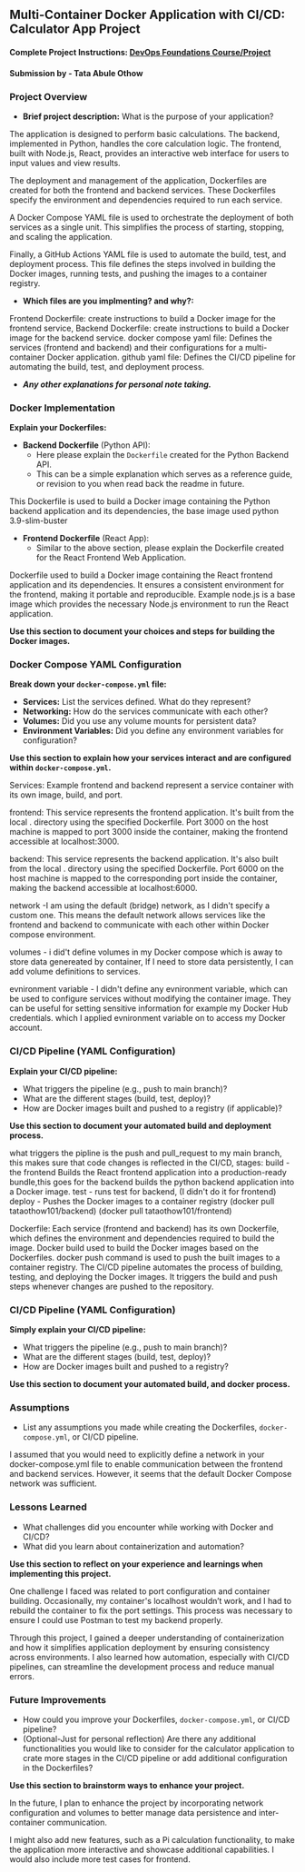 ## Multi-Container Docker Application with CI/CD: Calculator App Project

#### Complete Project Instructions: [DevOps Foundations Course/Project](https://github.com/shiftkey-labs/DevOps-Foundations-Course/tree/master/Project)

#### Submission by - Tata Abule Othow 

### Project Overview

- **Brief project description:** What is the purpose of your application?

The application is designed to perform basic calculations. The backend, implemented in Python, handles the core calculation logic. The frontend, built with Node.js, React, provides an interactive web interface for users to input values and view results.

The deployment and management of the application, Dockerfiles are created for both the frontend and backend services. These Dockerfiles specify the environment and dependencies required to run each service.

A Docker Compose YAML file is used to orchestrate the deployment of both services as a single unit. This simplifies the process of starting, stopping, and scaling the application.

Finally, a GitHub Actions YAML file is used to automate the build, test, and deployment process. This file defines the steps involved in building the Docker images, running tests, and pushing the images to a container registry.

<!-- NOTE: It is not compulsory to include detailed explanations, writing succint concise points would also sufice. Make sure maintain readability and clarity. -->

- **Which files are you implmenting? and why?:**

Frontend Dockerfile: create instructions to build a Docker image for the frontend service,
Backend Dockerfile: create instructions to build a Docker image for the backend service.
docker compose yaml file: Defines the services (frontend and backend) and their configurations for a multi-container Docker application.
github yaml file: Defines the CI/CD pipeline for automating the build, test, and deployment process.

<!-- NOTE: It is not compulsory to include detailed explanations, writing succint concise points would also sufice. Make sure maintain readability and clarity. -->

- _**Any other explanations for personal note taking.**_

<!-- Include explanation here -->
<!-- Include explanation here -->
<!-- Include explanation here -->
<!-- NOTE: It is not compulsory to include detailed explanations, writing succint concise points would also sufice. Make sure maintain readability and clarity. -->

### Docker Implementation

**Explain your Dockerfiles:**

- **Backend Dockerfile** (Python API):
  - Here please explain the `Dockerfile` created for the Python Backend API.
  - This can be a simple explanation which serves as a reference guide, or revision to you when read back the readme in future.

This Dockerfile is used to build a Docker image containing the Python backend application and its dependencies, the base image used python 3.9-slim-buster

<!-- NOTE: It is not compulsory to include detailed explanations, writing succint concise points would also sufice. Make sure maintain readability and clarity. -->

- **Frontend Dockerfile** (React App):
  - Similar to the above section, please explain the Dockerfile created for the React Frontend Web Application.

Dockerfile used to build a Docker image containing the React frontend application and its dependencies. It ensures a consistent environment for the frontend, making it portable and reproducible. Example node.js is a base image which provides the necessary Node.js environment to run the React application.

<!-- NOTE: It is not compulsory to include detailed explanations, writing succint concise points would also sufice. Make sure maintain readability and clarity. -->

**Use this section to document your choices and steps for building the Docker images.**

### Docker Compose YAML Configuration

**Break down your `docker-compose.yml` file:**

- **Services:** List the services defined. What do they represent?
- **Networking:** How do the services communicate with each other?
- **Volumes:** Did you use any volume mounts for persistent data?
- **Environment Variables:** Did you define any environment variables for configuration?

**Use this section to explain how your services interact and are configured within `docker-compose.yml`.**

Services:
Example frontend and backend represent a service container with its own image, build, and port.

frontend: This service represents the frontend application. It's built from the local . directory using the specified Dockerfile. Port 3000 on the host machine is mapped to port 3000 inside the container, making the frontend accessible at localhost:3000.

backend: This service represents the backend application. It's also built from the local . directory using the specified Dockerfile. Port 6000 on the host machine is mapped to the corresponding port inside the container, making the backend accessible at localhost:6000.

network -I am using the default (bridge) network, as I didn't specify a custom one. This means the default network allows services like the frontend and backend to communicate with each other within Docker compose environment.

volumes - i did't define volumes in my Docker compose which is away to store data genereated by container, If I need to store data persistently, I can add volume definitions to services.

evnironment variable - I didn't define any evnironment variable, which can be used to configure services without modifying the container image. They can be useful for setting sensitive information for example my Docker Hub credentials. which I applied evnironment variable on to access my Docker account.

<!-- NOTE: It is not compulsory to include detailed explanations, writing succint concise points would also sufice. Make sure maintain readability and clarity. -->

### CI/CD Pipeline (YAML Configuration)

**Explain your CI/CD pipeline:**

- What triggers the pipeline (e.g., push to main branch)?
- What are the different stages (build, test, deploy)?
- How are Docker images built and pushed to a registry (if applicable)?

**Use this section to document your automated build and deployment process.**

what triggers the pipline is the push and pull_request to my main branch, this makes sure that code changes is reflected
in the CI/CD,
stages:
build - the frontend Builds the React frontend application into a production-ready bundle,this goes for the backend builds the python backend application into a Docker image.
test - runs test for backend, (I didn't do it for frontend)
deploy - Pushes the Docker images to a container registry (docker pull tataothow101/backend) (docker pull tataothow101/frontend)

Dockerfile: Each service (frontend and backend) has its own Dockerfile, which defines the environment and dependencies required to build the image. Docker build used to build the Docker images based on the Dockerfiles. docker push command is used to push the built images to a container registry.
The CI/CD pipeline automates the process of building, testing, and deploying the Docker images. It triggers the build and push steps whenever changes are pushed to the repository.

<!-- NOTE: It is not compulsory to include detailed explanations, writing succint concise points would also sufice. Make sure maintain readability and clarity. -->

### CI/CD Pipeline (YAML Configuration)

**Simply explain your CI/CD pipeline:**

- What triggers the pipeline (e.g., push to main branch)?
- What are the different stages (build, test, deploy)?
- How are Docker images built and pushed to a registry?

**Use this section to document your automated build, and docker process.**

<!-- Include explanation here -->
<!-- Include explanation here -->
<!-- Include explanation here -->
<!-- Include explanation here -->
<!-- NOTE: It is not compulsory to include detailed explanations, writing succint concise points would also sufice. Make sure maintain readability and clarity. -->

### Assumptions

- List any assumptions you made while creating the Dockerfiles, `docker-compose.yml`, or CI/CD pipeline.

I assumed that you would need to explicitly define a network in your docker-compose.yml file to enable communication between the frontend and backend services. However, it seems that the default Docker Compose network was sufficient.

<!-- NOTE: It is not compulsory to include detailed explanations, writing succint concise points would also sufice. Make sure maintain readability and clarity. -->

### Lessons Learned

- What challenges did you encounter while working with Docker and CI/CD?
- What did you learn about containerization and automation?

**Use this section to reflect on your experience and learnings when implementing this project.**

One challenge I faced was related to port configuration and container building. Occasionally, my container's localhost wouldn’t work, and I had to rebuild the container to fix the port settings. This process was necessary to ensure I could use Postman to test my backend properly.

Through this project, I gained a deeper understanding of containerization and how it simplifies application deployment by ensuring consistency across environments. I also learned how automation, especially with CI/CD pipelines, can streamline the development process and reduce manual errors.

<!-- NOTE: It is not compulsory to include detailed explanations, writing succint concise points would also sufice. Make sure maintain readability and clarity. -->

### Future Improvements

- How could you improve your Dockerfiles, `docker-compose.yml`, or CI/CD pipeline?
- (Optional-Just for personal reflection) Are there any additional functionalities you would like to consider for the calculator application to crate more stages in the CI/CD pipeline or add additional configuration in the Dockerfiles?

**Use this section to brainstorm ways to enhance your project.**

In the future, I plan to enhance the project by incorporating network configuration and volumes to better manage data persistence and inter-container communication.

I might also add new features, such as a Pi calculation functionality, to make the application more interactive and showcase additional capabilities. I would also include more test cases for frontend.

<!-- NOTE: It is not compulsory to include detailed explanations, writing succint concise points would also sufice. Make sure maintain readability and clarity. -->

<!-- BEST OF LUCK! -->
